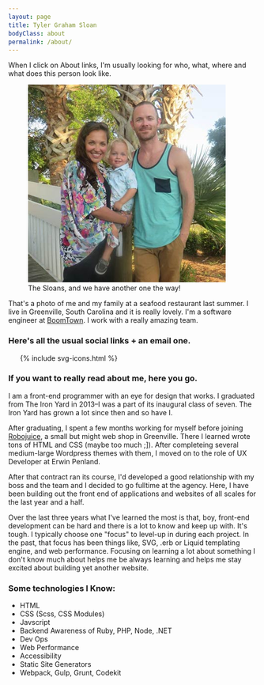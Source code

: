 ```yaml
---
layout: page
title: Tyler Graham Sloan
bodyClass: about
permalink: /about/
---
```


<div class="section">
	<p>When I click on About links, I'm usually looking for who, what, where and what does this person look like.</p>
</div>

<div class="section">
	<figure class="family-photo">
		<img src="/images/photo/my-family.jpg" alt="Photo: Me with my family during the Summer.">
		<figcaption class="hidden-text">The Sloans, and we have another one the way!</figcaption>
	</figure>
	<p>That's a photo of me and my family at a seafood restaurant last summer. I live in Greenville, South Carolina and it is really lovely. I'm a software engineer at <a href="http://boomtownroi.com/" target="_blank">BoomTown</a>. I work with a really amazing team.</p>
</div>

<div class="section callout">
	<h3>Here's all the usual social links + an email one.</h3>
	<ul class="list--social">
	  {% include svg-icons.html %}
	</ul>
</div>

<div class="section">
	<h3>If you want to really read about me, here you go.</h3>
	<p>I am a front-end programmer with an eye for design that works. I graduated from The Iron Yard in 2013–I was a part of its inaugural class of seven. The Iron Yard has grown a lot since then and so have I.</p>
</div>

<div class="section">
	<p>After graduating, I spent a few months working for myself before joining  <a href="https://robojuice.com" target="_blank">Robojuice</a>, a small but might web shop in Greenville. There I learned wrote tons of HTML and CSS (maybe too much ;]). After completeing several medium-large Wordpress themes with them, I moved on to the role of UX Developer at Erwin Penland.</p>
</div>

<div class="section">
	<p>After that contract ran its course, I'd developed a good relationship with my boss and the team and I decided to go fulltime at the agency. Here, I have been building out the front end of applications and websites of all scales for the last year and a half.</p>
</div>

<div class="section">
	<p>Over the last three years what I've learned the most is that, boy, front-end development can be hard and there is a lot to know and keep up with. It's tough. I typically choose one "focus" to level-up in during each project. In the past, that focus has been things like, SVG, .erb or Liquid templating engine, and web performance. Focusing on learning a lot about something I don't know much about helps me be always learning and helps me stay excited about building yet another website.</p>
</div>

<!--

	TODO:
	- What are you reading?
	- What classes are you taking?
	- What tech are you studying?
	- What blogs are you liking?
	- What podcasts are you listening to?
	- What open source projects are you keeping eye on/contributing to?

 -->

<div class="section">
	<h3>Some technologies I Know:</h3>
	<ul class="list--normal">
		<li class="list--normal__item">HTML</li>
		<li class="list--normal__item">CSS (Scss, CSS Modules)</li>
		<li class="list--normal__item">Javscript</li>
		<li class="list--normal__item">Backend Awareness of Ruby, PHP, Node, .NET</li>
		<li class="list--normal__item">Dev Ops</li>
		<li class="list--normal__item">Web Performance</li>
		<li class="list--normal__item">Accessibility</li>
		<li class="list--normal__item">Static Site Generators</li>
		<li class="list--normal__item">Webpack, Gulp, Grunt, Codekit</li>
	</ul>
</div>
